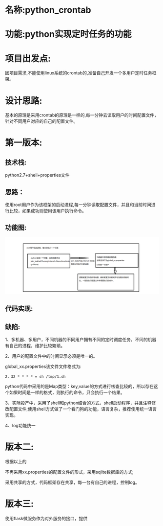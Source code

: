 # 名称:python_crontab

# 功能:python实现定时任务的功能

# 项目出发点:

因项目需求,不能使用linux系统的crontab的,准备自己开发一个多用户定时任务框架。

# 设计思路:

基本的原理是采用crontab的原理是一样的,每一分钟去读取用户的时间配置文件，针对不同用户对应的自己的配置文件。

# 第一版本:

## 技术栈:

python2.7+shell+properties文件

## 思路：

使用root用户作为该框架的启动进程,每一分钟读取配置文件，并且和当前时间进行比较，如果成功则使用该用户执行命令。

## 功能图:

![](../python实现定时调度的框架.assets/第一版的功能设计图.png)





## 代码实现:



## 缺陷:

1、多机器、多用户，不同机器的不同用户拥有不同的定时调度任务，不同的机器有自己的进程，维护比较繁琐。

2、用户的配置文件中的时间显示必须是唯一的。

global_xx.properties该文件文件格式为:

```properties
2，32 * * * * = sh /tmp/1.sh
```

python代码中采用的是Map类型：key,value的方式进行核查比较的，所以存在这个如果时间是一样的格式，则执行的命令，只会执行一个结果。

3、实际投产中，采用了shell和python结合的方式，shell启动程序，并且注释修改配置文件;使用shell方式做了一个看门狗的功能，语言复杂，推荐使用统一语言实现。

4、log功能统一



# 版本二:

根据以上的

不再采用xx.properties的配置文件的形式，采用sqlite数据库的方式;

采用共享的方式，代码框架存在共享，每一台有自己的进程，控制log。



# 版本三:

使用flask微服务作为对外服务的接口，提供


